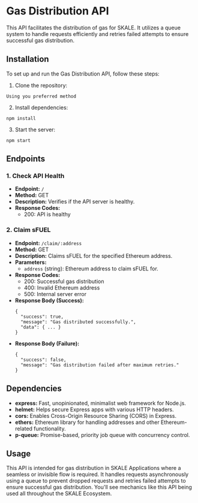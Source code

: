 # Gas Distribution API

This API facilitates the distribution of gas for SKALE. It utilizes a queue system to handle requests efficiently and retries failed attempts to ensure successful gas distribution.

## Installation

To set up and run the Gas Distribution API, follow these steps:

1. Clone the repository:

```
Using you preferred method
```

2. Install dependencies:

```
npm install
```

3. Start the server:

```
npm start
```

## Endpoints

### 1. Check API Health

- **Endpoint:** `/`
- **Method:** GET
- **Description:** Verifies if the API server is healthy.
- **Response Codes:**
  - 200: API is healthy

### 2. Claim sFUEL

- **Endpoint:** `/claim/:address`
- **Method:** GET
- **Description:** Claims sFUEL for the specified Ethereum address.
- **Parameters:**
  - `address` (string): Ethereum address to claim sFUEL for.
- **Response Codes:**
  - 200: Successful gas distribution
  - 400: Invalid Ethereum address
  - 500: Internal server error
- **Response Body (Success):**
  ```
  {
    "success": true,
    "message": "Gas distributed successfully.",
    "data": { ... }
  }
  ```
- **Response Body (Failure):**
  ```
  {
    "success": false,
    "message": "Gas distribution failed after maximum retries."
  }
  ```

## Dependencies

- **express:** Fast, unopinionated, minimalist web framework for Node.js.
- **helmet:** Helps secure Express apps with various HTTP headers.
- **cors:** Enables Cross-Origin Resource Sharing (CORS) in Express.
- **ethers:** Ethereum library for handling addresses and other Ethereum-related functionality.
- **p-queue:** Promise-based, priority job queue with concurrency control.

## Usage

This API is intended for gas distribution in SKALE Applications where a seamless or invisible flow is required. It handles requests asynchronously using a queue to prevent dropped requests and retries failed attempts to ensure successful gas distribution. You'll see mechanics like this API being used all throughout the SKALE Ecosystem.